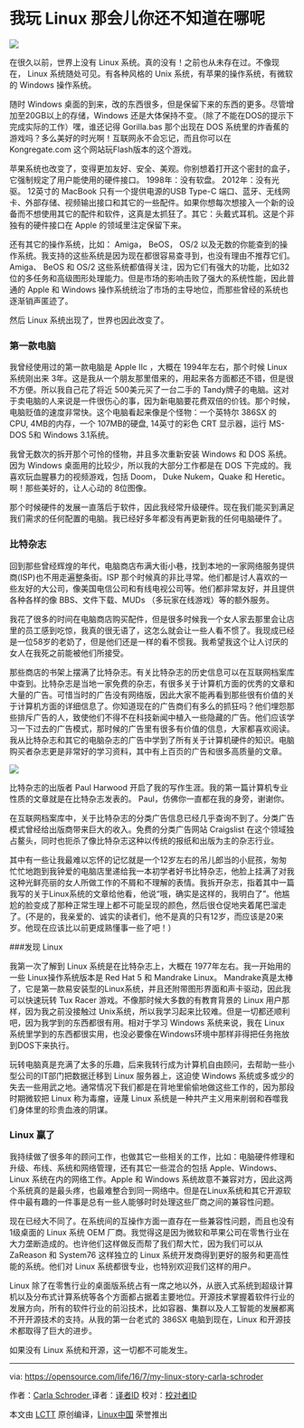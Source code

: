 
我玩 Linux 那会儿你还不知道在哪呢
=====================

![](https://opensource.com/sites/default/files/styles/image-full-size/public/images/life/OSDC_Penguin_Image_520x292_12324207_0714_mm_v1a.png?itok=WfAkwbFy)

在很久以前，世界上没有 Linux 系统。真的没有！之前也从未存在过。不像现在， Linux 系统随处可见。有各种风格的 Unix 系统，有苹果的操作系统，有微软的 Windows 操作系统。

随时 Windows 桌面的到来，改的东西很多，但是保留下来的东西的更多。尽管增加至20GB以上的存储，Windows 还是大体保持不变。（除了不能在DOS的提示下完成实际的工作）嘿，谁还记得 Gorilla.bas 那个出现在 DOS 系统里的炸香蕉的游戏吗？多么美好的时光啊！互联网永不会忘记，而且你可以在 Kongregate.com 这个网站玩Flash版本的这个游戏。

苹果系统也改变了，变得更加友好、安全、美观。你别想着打开这个密封的盒子，它强制规定了用户能使用的硬件接口。 1998年：没有软盘。 2012年：没有光驱。 12英寸的 MacBook 只有一个提供电源的USB Type-C 端口、蓝牙、无线网卡、外部存储、视频输出接口和其它的一些配件。如果你想每次想接入一个新的设备而不想使用其它的配件和软件，这真是太抓狂了。其它：头戴式耳机。这是个非独有的硬件接口在 Apple 的领域里注定保留下来。

还有其它的操作系统，比如： Amiga， BeOS， OS/2 以及无数的你能查到的操作系统。我支持的这些系统是因为现在都很容易查寻到，也没有理由不推荐它们。 Amiga、 BeOS 和 OS/2 这些系统都值得关注，因为它们有强大的功能，比如32位的多任务和高级图形处理能力。但是市场的影响击败了强大的系统性能，因此普通的 Apple 和 Windows 操作系统统治了市场的主导地位，而那些曾经的系统也逐渐销声匿迹了。

然后 Linux 系统出现了，世界也因此改变了。

### 第一款电脑

我曾经使用过的第一款电脑是 Apple IIc ，大概在 1994年左右，那个时候 Linux 系统刚出来 3年。这是我从一个朋友那里借来的，用起来各方面都还不错，但是很不方便。所以我自己花了将近 500美元买了一台二手的 Tandy牌子的电脑。这对于卖电脑的人来说是一件很伤心的事，因为新电脑要花费双倍的价钱。那个时候，电脑贬值的速度非常快。这个电脑看起来像是个怪物：一个英特尔 386SX 的 CPU, 4MB的内存，一个 107MB的硬盘, 14英寸的彩色 CRT 显示器，运行 MS-DOS 5和 Windows 3.1系统。

我曾无数次的拆开那个可怜的怪物，并且多次重新安装 Windows 和 DOS 系统。因为 Windows 桌面用的比较少，所以我的大部分工作都是在 DOS 下完成的。我喜欢玩血腥暴力的视频游戏，包括 Doom， Duke Nukem，Quake 和 Heretic。啊！那些美好的，让人心动的 8位图像。

那个时候硬件的发展一直落后于软件，因此我经常升级硬件。现在我们能买到满足我们需求的任何配置的电脑。我已经好多年都没有再更新我的任何电脑硬件了。

### 比特杂志

回到那些曾经辉煌的年代，电脑商店布满大街小巷，找到本地的一家网络服务提供商(ISP)也不用走遍整条街。ISP 那个时候真的非比寻常。他们都是讨人喜欢的一些友好的大公司，像美国电信公司和有线电视公司等。他们都非常友好，并且提供各种各样的像 BBS、文件下载、MUDs （多玩家在线游戏）等的额外服务。

我花了很多的时间在电脑商店购买配件，但是很多时候我一个女人家去那里会让店里的员工感到吃惊，我真的很无语了，这怎么就会让一些人看不惯了。我现成已经是一位58岁的老奶了，但是他们还是一样的看不惯我。我希望我这个让人讨厌的女人在我死之前能被他们所接受。

那些商店的书架上摆满了比特杂志。有关比特杂志的历史信息可以在互联网档案库中查到。比特杂志是当地一家免费的杂志，有很多关于计算机方面的优秀的文章和大量的广告。可惜当时的广告没有网络版，因此大家不能再看到那些很有价值的关于计算机方面的详细信息了。你知道现在的广告商们有多么的抓狂吗？他们埋怨那些排斥广告的人，致使他们不得不在科技新闻中植入一些隐藏的广告。他们应该学习一下过去的广告模式，那时候的广告里有很多有价值的信息，大家都喜欢阅读。我从比特杂志和其它的电脑杂志的广告中学到了所有关于计算机硬件的知识。电脑购买者杂志更是非常好的学习资料，其中有上百页的广告和很多高质量的文章。


![](https://opensource.com/sites/default/files/resize/march2002-300x387.jpg)

比特杂志的出版者 Paul Harwood 开启了我的写作生涯。我的第一篇计算机专业性质的文章就是在比特杂志发表的。 Paul，仿佛你一直都在我的身旁，谢谢你。

在互联网档案库中，关于比特杂志的分类广告信息已经几乎查询不到了。分类广告模式曾经给出版商带来巨大的收入。免费的分类广告网站 Craigslist 在这个领域独占鳌头，同时也扼杀了像比特杂志这种以传统的报纸和出版为主的杂志行业。

其中有一些让我最难以忘怀的记忆就是一个12岁左右的吊儿郎当的小屁孩，匆匆忙忙地跑到我钟爱的电脑店里递给我一本初学者好书比特杂志，他脸上挂满了对我这种光鲜亮丽的女人所做工作的不屑和不理解的表情。我拆开杂志，指着其中一篇我写的关于Linux系统的文章给他看，他说“哦，确实是这样的，我明白了”。他尴尬的脸变成了那种正常生理上都不可能呈现的颜色，然后很仓促地夹着尾巴溜走了。(不是的，我亲爱的、诚实的读者们，他不是真的只有12岁，而应该是20来岁。他现在应该比以前更成熟懂事一些了吧！）

###发现 Linux

我第一次了解到 Linux 系统是在比特杂志上，大概在 1977年左右。我一开始用的一些 Linux操作系统版本是 Red Hat 5 和 Mandrake Linux。 Mandrake真是太棒了，它是第一款易安装型的Linux系统，并且还附带图形界面和声卡驱动，因此我可以快速玩转 Tux Racer 游戏。不像那时候大多数的有教育背景的 Linux 用户那样，因为我之前没接触过 Unix系统，所以我学习起来比较难。但是一切都还顺利吧，因为我学到的东西都很有用。相对于学习 Windows 系统来说，我在 Linux 系统里学到的东西都很实用，也没必要像在Windows环境中那样非得把任务拖放到DOS下来执行。

玩转电脑真是充满了太多的乐趣，后来我转行成为计算机自由顾问，去帮助一些小型公司的IT部门把数据迁移到 Linux 服务器上，这迫使 Windows 系统或多或少的失去一些用武之地。通常情况下我们都是在背地里偷偷地做这些工作的，因为那段时期微软把 Linux 称为毒瘤，诬蔑 Linux 系统是一种共产主义用来削弱和吞噬我们身体里的珍贵血液的阴谋。

### Linux 赢了

我持续做了很多年的顾问工作，也做其它一些相关的工作，比如：电脑硬件修理和升级、布线、系统和网络管理，还有其它一些混合的包括 Apple、Windows、Linux 系统在内的网络工作。Apple 和 Windows 系统故意不兼容对方，因此这两个系统真的是最头疼，也最难整合到同一网络中。但是在Linux系统和其它开源软件中最有趣的一件事是总有一些人能够时时处理这些厂商之间的兼容性问题。

现在已经大不同了。在系统间的互操作方面一直存在一些兼容性问题，而且也没有1级桌面的 Linux 系统 OEM 厂商。我觉得这是因为微软和苹果公司在零售行业在大力垄断造成的。也许他们这样做反而帮了我们帮大忙，因为我们可以从 ZaReason 和 System76 这样独立的 Linux 系统开发商得到更好的服务和更高性能的系统。他们对 Linux 系统都很专业，也特别欢迎我们这样的用户。

Linux 除了在零售行业的桌面版系统占有一席之地以外，从嵌入式系统到超级计算机以及分布式计算系统等各个方面都占据着主要地位。开源技术掌握着软件行业的发展方向，所有的软件行业的前沿技术，比如容器、集群以及人工智能的发展都离不开开源技术的支持。从我的第一台老式的 386SX 电脑到现在，Linux 和开源技术都取得了巨大的进步。

如果没有 Linux 系统和开源，这一切都不可能发生。

--------------------------------------------------------------------------------

via: https://opensource.com/life/16/7/my-linux-story-carla-schroder

作者：[Carla Schroder ][a]
译者：[译者ID](https://github.com/rusking)
校对：[校对者ID](https://github.com/校对者ID)

本文由 [LCTT](https://github.com/LCTT/TranslateProject) 原创编译，[Linux中国](https://linux.cn/) 荣誉推出

[a]: https://opensource.com/users/carlaschroder
